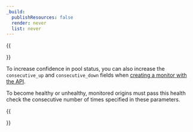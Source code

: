 ```yaml
---
_build:
  publishResources: false
  render: never
  list: never
---
```


{{<Aside type="note" header="Note">}}

To increase confidence in pool status, you can also increase the `consecutive_up` and `consecutive_down` fields when [creating a monitor with the API](https://developers.cloudflare.com/api/operations/account-load-balancer-monitors-create-monitor). 

To become healthy or unhealthy, monitored origins must pass this health check the consecutive number of times specified in these parameters.

{{</Aside>}}